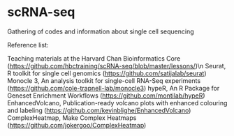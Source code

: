 # scRNA-seq
Gathering of codes and information about single cell sequencing


Reference list:

Teaching materials at the Harvard Chan Bioinformatics Core (https://github.com/hbctraining/scRNA-seq/blob/master/lessons/)\n
Seurat, R toolkit for single cell genomics (https://github.com/satijalab/seurat)
Monocle 3, An analysis toolkit for single-cell RNA-Seq experiments (https://github.com/cole-trapnell-lab/monocle3)
hypeR, An R Package for Geneset Enrichment Workflows (https://github.com/montilab/hypeR)
EnhancedVolcano, Publication-ready volcano plots with enhanced colouring and labeling (https://github.com/kevinblighe/EnhancedVolcano)
ComplexHeatmap, Make Complex Heatmaps (https://github.com/jokergoo/ComplexHeatmap)
